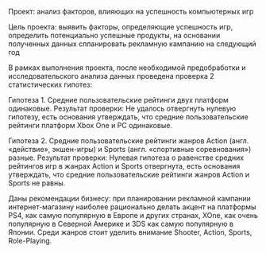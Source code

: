 Проект: анализ факторов, влияющих на успешность компьютерных игр

Цель проекта: выявить факторы, определяющие успешность игр, определить потенциально успешные продукты, на основании полученных данных спланировать рекламную кампанию на следующий год

В рамках выполнения проекта, после необходимой предобработки и исследовательского анализа данных проведена проверка 2 статистических гипотез:

Гипотеза 1. Средние пользовательские рейтинги двух платформ одинаковые. Результат проверки: Не удалось отвергнуть нулевую гипотезу, есть основания утверждать, что средние пользовательские рейтинги платформ Xbox One и PC одинаковые.

Гипотеза 2. Средние пользовательские рейтинги жанров Action (англ. «действие», экшен-игры) и Sports (англ. «спортивные соревнования») разные. Результат проверки: Нулевая гипотеза о равенстве средних рейтингов игр в жанрах Action и Sports отвергнута, есть основания утверждать, что средние пользовательские рейтинги жанров Action и Sports не равны.

Даны рекомендации бизнесу: при планировании рекламной кампании интернет-магазину наиболее рационально делать акцент на платформы PS4, как самую популярную в Европе и других странах, XOne, как очень популярную в Северной Америке и 3DS как самую популярную в Японии. Среди жанров стоит уделить внимание Shooter, Action, Sports, Role-Playing.
